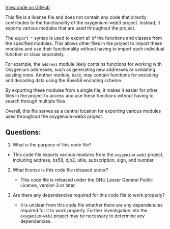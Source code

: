 [View code on GitHub](https://github.com/oxygenium-network/oxygenium-web3/packages/web3/src/utils/index.ts)

This file is a license file and does not contain any code that directly contributes to the functionality of the oxygenium-web3 project. Instead, it exports various modules that are used throughout the project. 

The `export *` syntax is used to export all of the functions and classes from the specified modules. This allows other files in the project to import these modules and use their functionality without having to import each individual function or class separately. 

For example, the `address` module likely contains functions for working with Oxygenium addresses, such as generating new addresses or validating existing ones. Another module, `bs58`, may contain functions for encoding and decoding data using the Base58 encoding scheme. 

By exporting these modules from a single file, it makes it easier for other files in the project to access and use these functions without having to search through multiple files. 

Overall, this file serves as a central location for exporting various modules used throughout the oxygenium-web3 project.
## Questions: 
 1. What is the purpose of this code file?
   - This code file exports various modules from the `oxygenium-web3` project, including address, bs58, djb2, utils, subscription, sign, and number.

2. What license is this code file released under?
   - This code file is released under the GNU Lesser General Public License, version 3 or later.

3. Are there any dependencies required for this code file to work properly?
   - It is unclear from this code file whether there are any dependencies required for it to work properly. Further investigation into the `oxygenium-web3` project may be necessary to determine any dependencies.